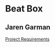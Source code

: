 # Beat Box

## Jaren Garman

[Project Requirements](https://curriculum.turing.edu/module1/projects/beat_box/requirements)
